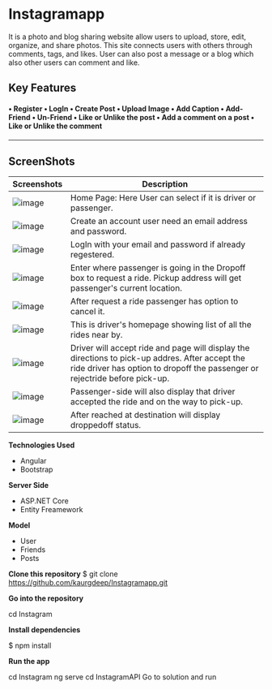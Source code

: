 # Instagramapp
It is a photo and blog sharing website allow users to upload, store, edit, organize, and share photos. This site connects users with others through comments, tags, and likes. User can also post a message or a blog which also other users can comment and like.


**Key Features** 
------------------
#### • Register • LogIn • Create Post • Upload Image • Add Caption • Add-Friend • Un-Friend  • Like or Unlike the post • Add a comment on a post • Like or Unlike the comment
----------------
## ScreenShots

Screenshots  | Description
------------ | -------------
![image]()| Home Page: Here User can                                                                                                                 select if it is driver                                                                                                                   or passenger.
![image]() |  Create an account                                                                                                                       user need an                                                                                                                             email address and                                                                                                                       password.  
![image]()  | LogIn with your email                                                                                                                   and password if                                                                                                                         already regestered.
![image]()  | Enter where passenger                                                                                                                   is going in the                                                                                                                         Dropoff box to                                                                                                                           request a ride.                                                                                                                         Pickup address will                                                                                                                     get passenger's                                                                                                                         current location.                                                                                                                        
![image]()  | After request a ride                                                                                                                     passenger has option                                                                                                                     to cancel it.
![image]()  | This is driver's                                                                                                                         homepage showing list                                                                                                                   of all the rides near                                                                                                                   by. 
![image]()  | Driver will accept                                                                                                                       ride and page will                                                                                                                       display the directions                                                                                                                   to pick-up addres.                                                                                                                       After accept the ride                                                                                                                   driver has option to                                                                                                                     dropoff the passenger                                                                                                                   or rejectride before                                                                                                                     pick-up.
![image]()  | Passenger-side will                                                                                                                     also display that                                                                                                                       driver accepted the                                                                                                                     ride and on the way to                                                                                                                   pick-up.
![image]()  | After reached at                                                                                                                         destination will                                                                                                                         display droppedoff                                                                                                                       status.
**Technologies Used**
* Angular
* Bootstrap


**Server Side**
* ASP.NET Core
* Entity Freamework


**Model**
* User
* Friends
* Posts


**Clone this repository**
$ git clone https://github.com/kaurgdeep/Instagramapp.git

**Go into the repository**

 cd Instagram

**Install dependencies**

$ npm install

**Run the app**

cd Instagram
ng serve
cd InstagramAPI
Go to solution and run
